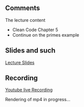 ## Comments

The lecture content
 * Clean Code Chapter 5
 * Continue on the primes example

## Slides and such
 [Lecture Slides](https://docs.google.com/presentation/d/1QjHvip6UnoBmg1uUWl2qn5mANXCBUGSxUxfSPbHkkoI/edit?usp=sharing)

## Recording

[Youtube live Recording](https://youtu.be/veX2nLe_oik)


Rendering of mp4 in progress...
